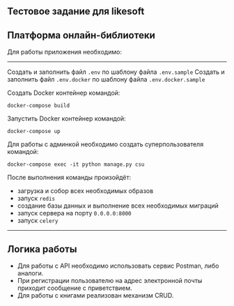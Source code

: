 Тестовое задание для likesoft
-------------------------------
## <a id="title1">Платформа онлайн-библиотеки</a>

Для работы приложения необходимо:
__________________________________________________
Создать и заполнить файл ```.env``` по шаблону файла ```.env.sample```
Создать и заполнить файл ```.env.docker``` по шаблону файла ```.env.docker.sample```

Создать Docker контейнер командой:
```shell
docker-compose build
```
Запустить Docker контейнер командой:
```shell
docker-compose up
```
Для работы с админкой необходимо создать суперпользователя командой:
```shell
docker-compose exec -it python manage.py csu
```

После выполнения команды произойдёт:
- загрузка и собор всех необходимых образов
- запуск ```redis```
- создание базы данных и выполнение всех необходимых миграций
- запуск сервера на порту ```0.0.0.0:8000```
- запуск ```celery```
_____________________________________________________________
## <a id="title2">Логика работы</a>
- Для работы с API необходимо использовать сервис Postman, либо аналоги.
- При регистрации пользователю на адрес электронной почты приходит сообщение с приветствием.
- Для работы с книгами реализован механизм CRUD.
